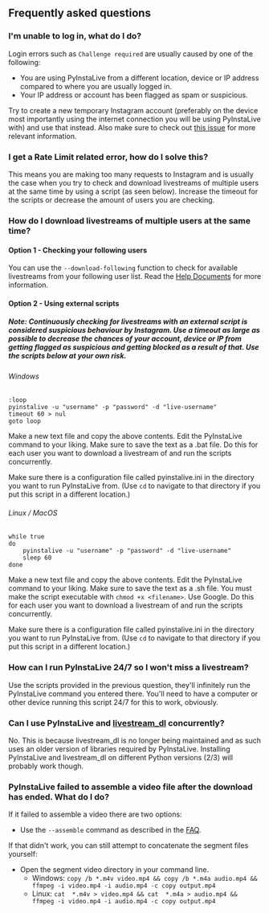 ## Frequently asked questions


### I'm unable to log in, what do I do?
Login errors such as `Challenge required` are usually caused by one of the following:

- You are using PyInstaLive from a different location, device or IP address compared to where you are usually logged in.
- Your IP address or account has been flagged as spam or suspicious.

Try to create a new temporary Instagram account (preferably on the device most importantly using the internet connection you will be using PyInstaLive with) and use that instead. Also make sure to check out [this issue](https://github.com/notcammy/PyInstaLive/issues/57) for more relevant information.

### I get a Rate Limit related error, how do I solve this?
This means you are making too many requests to Instagram and is usually the case when you try to check and download livestreams of multiple users at the same time by using a script (as seen below). Increase the timeout for the scripts or decrease the amount of users you are checking.

### How do I download livestreams of multiple users at the same time?

#### Option 1 - Checking your following users

You can use the `--download-following` function to check for available livestreams from your following user list. Read the [Help Documents](https://github.com/notcammy/PyInstaLive/blob/master/MOREHELP.md) for more information.

#### Option 2 - Using external scripts
##### Note: Continuously checking for livestreams with an external script is considered suspicious behaviour by Instagram. Use a timeout as large as possible to decrease the chances of your account, device or IP from getting flagged as suspicious and getting blocked as a result of that. Use the scripts below at your own risk.

###### Windows


```batch
:loop
pyinstalive -u "username" -p "password" -d "live-username"
timeout 60 > nul
goto loop
```
Make a new text file and copy the above contents. Edit the PyInstaLive command to your liking. Make sure to save the text as a .bat file. Do this for each user you want to download a livestream of and run the scripts concurrently.

Make sure there is a configuration file called pyinstalive.ini in the directory you want to run PyInstaLive from. (Use `cd` to navigate to that directory if you put this script in a different location.)

###### Linux / MacOS

```shell
while true
do
    pyinstalive -u "username" -p "password" -d "live-username"
    sleep 60
done
```
Make a new text file and copy the above contents. Edit the PyInstaLive command to your liking. Make sure to save the text as a .sh file.
You must make the script executable with `chmod +x <filename>`. Use Google.
Do this for each user you want to download a livestream of and run the scripts concurrently.

Make sure there is a configuration file called pyinstalive.ini in the directory you want to run PyInstaLive from. (Use `cd` to navigate to that directory if you put this script in a different location.)

### How can I run PyInstaLive 24/7 so I won't miss a livestream?

Use the scripts provided in the previous question, they'll infinitely run the PyInstaLive command you entered there. You'll need to have a computer or other device running this script 24/7 for this to work, obviously.

### Can I use PyInstaLive and [livestream_dl](https://github.com/taengstagram/instagram-livestream-downloader) concurrently?

No. This is because livestream_dl is no longer being maintained and as such uses an older version of libraries required by PyInstaLive. Installing PyInstaLive and livestream_dl on different Python versions (2/3) will probably work though.

### PyInstaLive failed to assemble a video file after the download has ended. What do I do?

If it failed to assemble a video there are two options:
* Use the `--assemble` command as described in the [FAQ](https://github.com/notcammy/PyInstaLive/blob/master/MOREHELP.md#commands).

If that didn't work, you can still attempt to concatenate the segment files yourself:

* Open the segment video directory in your command line.
  * Windows: `copy /b *.m4v video.mp4 && copy /b *.m4a audio.mp4 && ffmpeg -i video.mp4 -i audio.mp4 -c copy output.mp4`
  * Linux: `cat  *.m4v > video.mp4 && cat  *.m4a > audio.mp4 && ffmpeg -i video.mp4 -i audio.mp4 -c copy output.mp4`
